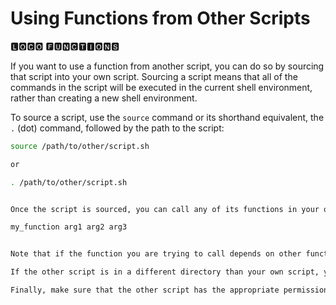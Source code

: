 # Using Functions from Other Scripts


🅻🅾🅲🅾 🅵🆄🅽🅲🆃🅸🅾🅽🆂


If you want to use a function from another script, you can do so by sourcing that script into your own script. Sourcing a script means that all of the commands in the script will be executed in the current shell environment, rather than creating a new shell environment.

To source a script, use the `source` command or its shorthand equivalent, the `.` (dot) command, followed by the path to the script:

```bash
source /path/to/other/script.sh

or

. /path/to/other/script.sh


Once the script is sourced, you can call any of its functions in your own script just as you would call any other function. For example, if the other script contains a function called my_function, you can call it in your own script like this:

my_function arg1 arg2 arg3


Note that if the function you are trying to call depends on other functions or variables defined in the other script, you will need to source the script that defines those dependencies as well.

If the other script is in a different directory than your own script, you will need to provide the full path to the script, or change the working directory to the directory containing the script before sourcing it.

Finally, make sure that the other script has the appropriate permissions to be executed, either by making it executable (chmod +x /path/to/other/script.sh) or by running it with the appropriate interpreter (bash /path/to/other/script.sh).

